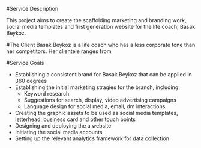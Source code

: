 #Service Description

This project aims to create the scaffolding marketing and branding work,
social media templates and first generation website for the life coach,
Basak Beykoz.

#The Client
Basak Beykoz is a life coach who has a less corporate tone than her 
competitors. Her clientele ranges from <range>

#Service Goals
- Establishing a consistent brand for Basak Beykoz that can be applied 
  in 360 degrees
- Establishing the initial marketing stragies for the branch, including:
    - Keyword research
    - Suggestions for search, display, video advertising campaigns
    - Language design for social media, email, dm interactions
- Creating the graphic assets to be used as social media templates, 
  letterhead, business card and other touch points
- Designing and deploying the a website
- Initiating the social media accounts
- Setting up the relevant analytics framework for data collection
